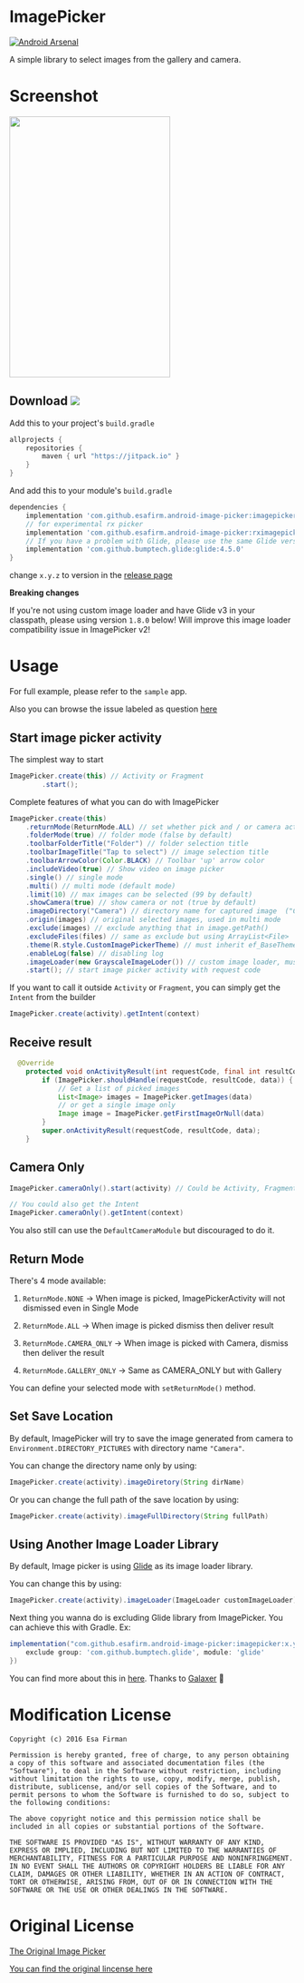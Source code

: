 # ImagePicker

[![Android Arsenal](https://img.shields.io/badge/Android%20Arsenal-ImagePicker-brightgreen.svg?style=flat)](https://android-arsenal.com/details/1/4618)

A simple library to select images from the gallery and camera.

# Screenshot

<img src="https://raw.githubusercontent.com/esafirm/android-image-picker/master/art/ss.gif" height="460" width="284"/>

## Download [![](https://jitpack.io/v/esafirm/android-image-picker.svg)](https://jitpack.io/#esafirm/android-image-picker)

Add this to your project's `build.gradle`

```groovy
allprojects {
    repositories {
        maven { url "https://jitpack.io" }
    }
}
```

And add this to your module's `build.gradle` 

```groovy
dependencies {
	implementation 'com.github.esafirm.android-image-picker:imagepicker:x.y.z'
	// for experimental rx picker
	implementation 'com.github.esafirm.android-image-picker:rximagepicker:x.y.z'
	// If you have a problem with Glide, please use the same Glide version or simply open an issue
	implementation 'com.github.bumptech.glide:glide:4.5.0'
}
```

change `x.y.z` to version in the [release page](https://github.com/esafirm/android-image-picker/releases)

**Breaking changes**

If you're not using custom image loader and have Glide v3 in your classpath, please using version `1.8.0` below! 
Will improve this image loader compatibility issue in ImagePicker v2! 

# Usage

For full example, please refer to the `sample` app. 

Also you can browse the issue labeled as question [here](https://github.com/esafirm/android-image-picker/issues?utf8=%E2%9C%93&q=label%3Aquestion+)

## Start image picker activity

The simplest way to start 

```java
ImagePicker.create(this) // Activity or Fragment
	    .start();
``` 

Complete features of what you can do with ImagePicker

```java
ImagePicker.create(this)
	.returnMode(ReturnMode.ALL) // set whether pick and / or camera action should return immediate result or not.
	.folderMode(true) // folder mode (false by default)
	.toolbarFolderTitle("Folder") // folder selection title
	.toolbarImageTitle("Tap to select") // image selection title
	.toolbarArrowColor(Color.BLACK) // Toolbar 'up' arrow color
	.includeVideo(true) // Show video on image picker 
	.single() // single mode
	.multi() // multi mode (default mode)
	.limit(10) // max images can be selected (99 by default)
	.showCamera(true) // show camera or not (true by default)
	.imageDirectory("Camera") // directory name for captured image  ("Camera" folder by default)
	.origin(images) // original selected images, used in multi mode
	.exclude(images) // exclude anything that in image.getPath()
	.excludeFiles(files) // same as exclude but using ArrayList<File>
	.theme(R.style.CustomImagePickerTheme) // must inherit ef_BaseTheme. please refer to sample
	.enableLog(false) // disabling log
	.imageLoader(new GrayscaleImageLoder()) // custom image loader, must be serializeable
	.start(); // start image picker activity with request code
```                

If you want to call it outside `Activity` or `Fragment`, you can simply get the `Intent` from the builder

```java
ImagePicker.create(activity).getIntent(context)

```

## Receive result

```java
  @Override
    protected void onActivityResult(int requestCode, final int resultCode, Intent data) {
        if (ImagePicker.shouldHandle(requestCode, resultCode, data)) {
			// Get a list of picked images
			List<Image> images = ImagePicker.getImages(data)
            // or get a single image only
			Image image = ImagePicker.getFirstImageOrNull(data)
        }
        super.onActivityResult(requestCode, resultCode, data);
    }
```


## Camera Only

```java
ImagePicker.cameraOnly().start(activity) // Could be Activity, Fragment, Support Fragment 

// You could also get the Intent 
ImagePicker.cameraOnly().getIntent(context)
```

You also still can use the `DefaultCameraModule` but discouraged to do it. 

## Return Mode

There's 4 mode available:

1. `ReturnMode.NONE` -> When image is picked, ImagePickerActivity will not dismissed even in Single Mode

2. `ReturnMode.ALL` -> When image is picked dismiss then deliver result

3. `ReturnMode.CAMERA_ONLY` -> When image is picked with Camera, dismiss then deliver the result

4. `ReturnMode.GALLERY_ONLY` -> Same as CAMERA_ONLY but with Gallery

You can define your selected mode with `setReturnMode()` method. 

## Set Save Location

By default, ImagePicker will try to save the image generated from camera to `Environment.DIRECTORY_PICTURES` with directory name `"Camera"`. 

You can change the directory name only by using:

```java
ImagePicker.create(activity).imageDiretory(String dirName)
``` 

Or you can change the full path of the save location by using:

```java
ImagePicker.create(activity).imageFullDirectory(String fullPath)
```

## Using Another Image Loader Library 

By default, Image picker is using [Glide](https://github.com/bumptech/glide) as its image loader library. 

You can change this by using:

```java
ImagePicker.create(activity).imageLoader(ImageLoader customImageLoader)
```

Next thing you wanna do is excluding Glide library from ImagePicker. You can achieve this with Gradle. Ex: 

```groovy
implementation("com.github.esafirm.android-image-picker:imagepicker:x.y.z", {
    exclude group: 'com.github.bumptech.glide', module: 'glide'
})
``` 

You can find more about this in [here](https://github.com/esafirm/android-image-picker/issues/105). Thanks to [Galaxer](https://github.com/Galaxer) 🙏


# Modification License

```
Copyright (c) 2016 Esa Firman

Permission is hereby granted, free of charge, to any person obtaining a copy of this software and associated documentation files (the "Software"), to deal in the Software without restriction, including without limitation the rights to use, copy, modify, merge, publish, distribute, sublicense, and/or sell copies of the Software, and to permit persons to whom the Software is furnished to do so, subject to the following conditions:

The above copyright notice and this permission notice shall be included in all copies or substantial portions of the Software.

THE SOFTWARE IS PROVIDED "AS IS", WITHOUT WARRANTY OF ANY KIND, EXPRESS OR IMPLIED, INCLUDING BUT NOT LIMITED TO THE WARRANTIES OF MERCHANTABILITY, FITNESS FOR A PARTICULAR PURPOSE AND NONINFRINGEMENT. IN NO EVENT SHALL THE AUTHORS OR COPYRIGHT HOLDERS BE LIABLE FOR ANY CLAIM, DAMAGES OR OTHER LIABILITY, WHETHER IN AN ACTION OF CONTRACT, TORT OR OTHERWISE, ARISING FROM, OUT OF OR IN CONNECTION WITH THE SOFTWARE OR THE USE OR OTHER DEALINGS IN THE SOFTWARE.
```

# Original License

[The Original Image Picker](https://github.com/nguyenhoanglam/ImagePicker)

[You can find the original lincense here ](https://raw.githubusercontent.com/esafirm/ImagePicker/master/ORIGINAL_LICENSE) 


